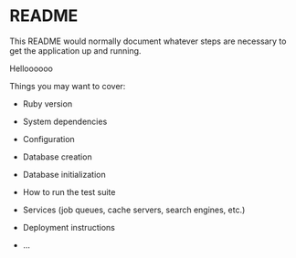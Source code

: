 # README

This README would normally document whatever steps are necessary to get the
application up and running.

Helloooooo

Things you may want to cover:

* Ruby version

* System dependencies

* Configuration

* Database creation

* Database initialization

* How to run the test suite

* Services (job queues, cache servers, search engines, etc.)

* Deployment instructions

* ...
